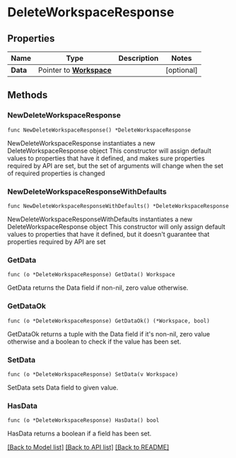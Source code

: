 # DeleteWorkspaceResponse

## Properties

Name | Type | Description | Notes
------------ | ------------- | ------------- | -------------
**Data** | Pointer to [**Workspace**](Workspace.md) |  | [optional] 

## Methods

### NewDeleteWorkspaceResponse

`func NewDeleteWorkspaceResponse() *DeleteWorkspaceResponse`

NewDeleteWorkspaceResponse instantiates a new DeleteWorkspaceResponse object
This constructor will assign default values to properties that have it defined,
and makes sure properties required by API are set, but the set of arguments
will change when the set of required properties is changed

### NewDeleteWorkspaceResponseWithDefaults

`func NewDeleteWorkspaceResponseWithDefaults() *DeleteWorkspaceResponse`

NewDeleteWorkspaceResponseWithDefaults instantiates a new DeleteWorkspaceResponse object
This constructor will only assign default values to properties that have it defined,
but it doesn't guarantee that properties required by API are set

### GetData

`func (o *DeleteWorkspaceResponse) GetData() Workspace`

GetData returns the Data field if non-nil, zero value otherwise.

### GetDataOk

`func (o *DeleteWorkspaceResponse) GetDataOk() (*Workspace, bool)`

GetDataOk returns a tuple with the Data field if it's non-nil, zero value otherwise
and a boolean to check if the value has been set.

### SetData

`func (o *DeleteWorkspaceResponse) SetData(v Workspace)`

SetData sets Data field to given value.

### HasData

`func (o *DeleteWorkspaceResponse) HasData() bool`

HasData returns a boolean if a field has been set.


[[Back to Model list]](../README.md#documentation-for-models) [[Back to API list]](../README.md#documentation-for-api-endpoints) [[Back to README]](../README.md)


